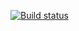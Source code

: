[![Build status](https://ci.appveyor.com/api/projects/status/1fquv5ohhb36umk4?svg=true)](https://ci.appveyor.com/project/Invalid2User/api-ci)
